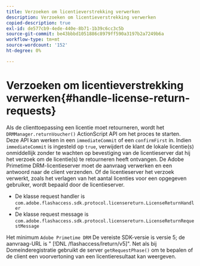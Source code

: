 ```yaml
---
title: Verzoeken om licentieverstrekking verwerken
description: Verzoeken om licentieverstrekking verwerken
copied-description: true
exl-id: de577cb9-4ede-440e-8b71-1b39c6cc3c5b
source-git-commit: be43bbbd1051886c8979ff590a3197b2a7249b6a
workflow-type: tm+mt
source-wordcount: '152'
ht-degree: 0%

---
```


# Verzoeken om licentieverstrekking verwerken{#handle-license-return-requests}

Als de clienttoepassing een licentie moet retourneren, wordt het `DRMManager.returnVoucher()` ActionScript API om het proces te starten. Deze API kan werken in een `immediateCommit` of een `confirmFirst` in. Indien `immediateCommit` is ingesteld op `true`, verwijdert de klant de lokale licentie(s) onmiddellijk zonder te wachten op bevestiging van de licentieserver dat hij het verzoek om de licentie(s) te retourneren heeft ontvangen. De Adobe Primetime DRM-licentieserver moet de aanvraag verwerken en een antwoord naar de client verzenden. Of de licentieserver het verzoek verwerkt, zoals het verlagen van het aantal licenties voor een opgegeven gebruiker, wordt bepaald door de licentieserver.

* De klasse request handler is `com.adobe.flashaccess.sdk.protocol.licensereturn.LicenseReturnHandler`
* De klasse request message is `com.adobe.flashaccess.sdk.protocol.licensereturn.LicenseReturnRequestMessage`

Het minimum `Adobe Primetime DRM` De vereiste SDK-versie is versie 5; de aanvraag-URL is &quot; [!DNL /flashaccess/lreturn/v5]&quot;. Net als bij Domeinderegistratie gebruikt de server `getRequestPhase()` om te bepalen of de client een voorvertoning van een licentieresultaat kan weergeven.
